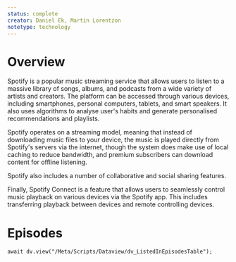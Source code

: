 ```yaml
---
status: complete
creator: Daniel Ek, Martin Lorentzon
notetype: technology
---
```

# Overview
Spotify is a popular music streaming service that allows users to listen to a massive library of songs, albums, and podcasts from a wide variety of artists and creators. The platform can be accessed through various devices, including smartphones, personal computers, tablets, and smart speakers. It also uses algorithms to analyse user's habits and generate personalised recommendations and playlists.

Spotify operates on a streaming model, meaning that instead of downloading music files to your device, the music is played directly from Spotify's servers via the internet, though the system does make use of local caching to reduce bandwidth, and premium subscribers can download content for offline listening.

Spotify also includes a number of collaborative and social sharing features.

Finally, Spotify Connect is a feature that allows users to seamlessly control music playback on various devices via the Spotify app. This includes transferring playback between devices and remote controlling devices.

# Episodes
```dataviewjs
await dv.view("/Meta/Scripts/Dataview/dv_ListedInEpisodesTable");
```
